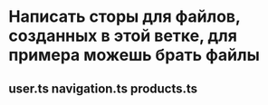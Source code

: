 # Написать сторы для файлов, созданных в этой ветке, для примера можешь брать файлы 

## user.ts navigation.ts products.ts